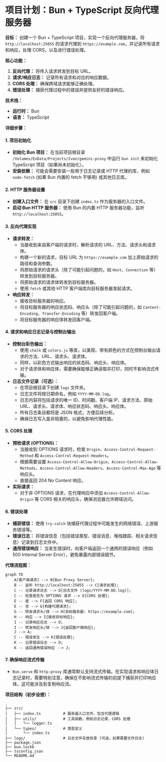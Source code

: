 # 项目计划：Bun + TypeScript 反向代理服务器

**目标：**
创建一个 Bun + TypeScript 项目，实现一个反向代理服务器，将 `http://localhost:25055` 的请求代理到 `https://example.com`，并记录所有请求和响应，处理 CORS，以及进行错误处理。

**核心功能：**

1. **反向代理：** 将传入请求转发到目标 URL。
2. **请求/响应日志：** 记录所有请求和对应的响应数据。
3. **CORS 处理：** 确保跨域请求能够正确处理。
4. **错误处理：** 捕获代理过程中的错误并提供友好的错误响应。

**技术栈：**

* **运行时：** Bun
* **语言：** TypeScript

**详细步骤：**

#### 1. 项目初始化

* **初始化 Bun 项目：** 在当前项目根目录 `/Volumes/ExData/Projects/Ivan/gemini-proxy` 中运行 `bun init` 来初始化 TypeScript 项目（如果尚未初始化）。
* **安装依赖：** 可能会需要安装一些用于日志记录或 HTTP 代理的库，例如 `node-fetch` (如果 Bun 内置的 fetch 不够用) 或其他日志库。

#### 2. HTTP 服务器设置

* **创建入口文件：** 在 `src` 目录下创建 `index.ts` 作为服务器的入口文件。
* **启动 Bun HTTP 服务器：** 使用 Bun 的内置 HTTP 服务器功能，监听 `http://localhost:25055`。

#### 3. 反向代理实现

* **请求转发：**
  * 当接收到来自客户端的请求时，解析请求的 URL、方法、请求头和请求体。
  * 构建一个新的请求，目标 URL 为 `https://example.com` 加上原始请求的路径和查询参数。
  * 将原始请求的请求头（除了可能引起问题的，如 `Host`、`Connection` 等）转发到目标服务器。
  * 将原始请求的请求体转发到目标服务器。
  * 使用 `fetch` 或其他 HTTP 客户端库向目标服务器发起请求。
* **响应转发：**
  * 接收目标服务器的响应。
  * 将目标服务器的响应状态码、响应头（除了可能引起问题的，如 `Content-Encoding`、`Transfer-Encoding` 等）转发回客户端。
  * 将目标服务器的响应体转发回客户端。

#### 4. 请求和响应日志记录与控制台输出

* **控制台彩色输出：**
  * 使用 `chalk` 或 `colors.js` 等库，以美观、带有颜色的方式在控制台输出请求的方法、URL、请求头、请求体。
  * 同样，以彩色方式输出响应的状态码、响应头、响应体。
  * 对于请求体和响应体，需要确保能够正确读取并打印，同时不影响流式传输。
* **日志文件记录（可选）：**
  * 在项目根目录下创建 `logs` 文件夹。
  * 日志文件将按日期命名，例如 `YYYY-MM-DD.log`。
  * 日志内容将包括请求的唯一 ID、时间戳、客户端 IP、请求方法、原始 URL、请求头、请求体、响应状态码、响应头、响应体。
  * 所有日志条目都将是 JSON 格式，方便后续分析。
  * 确保日志写入是非阻塞的，以避免影响代理性能。

#### 5. CORS 处理

* **预检请求 (OPTIONS)：**
  * 当接收到 OPTIONS 请求时，检查 `Origin`、`Access-Control-Request-Method` 和 `Access-Control-Request-Headers`。
  * 根据需要设置 `Access-Control-Allow-Origin`、`Access-Control-Allow-Methods`、`Access-Control-Allow-Headers`、`Access-Control-Max-Age` 等响应头。
  * 直接返回 204 No Content 响应。
* **实际请求：**
  * 对于非 OPTIONS 请求，在代理响应中添加 `Access-Control-Allow-Origin` 等 CORS 相关的响应头，确保浏览器允许跨域访问。

#### 6. 错误处理

* **捕获错误：** 使用 `try-catch` 块捕获代理过程中可能发生的网络错误、上游服务错误等。
* **错误日志：** 将错误信息（包括错误类型、错误消息、堆栈跟踪、相关请求信息）记录到日志文件中。
* **通用错误响应：** 当发生错误时，向客户端返回一个通用的错误响应（例如 500 Internal Server Error），避免暴露内部错误细节。

**代理流程图：**

```mermaid
graph TD
    A[客户端请求] --> B{Bun Proxy Server};
    B -- 监听 http://localhost:25055 --> C{请求处理};
    C -- 记录请求日志 --> D[日志文件 (logs/YYYY-MM-DD.log)];
    C -- 检查是否为 OPTIONS 请求 --> E{CORS 处理};
    E -- 是 --> F[返回 CORS 响应];
    E -- 否 --> G{构建代理请求};
    G -- 转发请求头/体 --> H[目标服务器: https://example.com];
    H -- 响应 --> I{接收目标响应};
    I -- 记录响应日志 --> D;
    I -- 转发响应头/体 --> J{返回客户端响应};
    J --> A;
    C -- 错误发生 --> K{错误处理};
    K -- 记录错误日志 --> D;
    K -- 返回通用错误响应 --> J;
```

#### 7. 确保响应流式传输

* `Bun.serve` 和 `http-proxy` 库通常默认支持流式传输。在实现请求和响应体日志记录时，需要特别注意，确保在不影响流式传输的前提下捕获并打印响应体。这可能涉及到复制响应流。

**项目结构（初步设想）：**

```
.
├── src/
│   ├── index.ts          # 服务器入口文件，包含代理逻辑
│   ├── utils/            # 工具函数，例如日志记录、CORS 处理
│   │   └── logger.ts
│   └── types/            # 类型定义
│       └── index.ts
├── logs/                 # 日志文件存放目录 (可选，如果需要文件日志)
├── package.json
├── bun.lockb
├── tsconfig.json
└── README.md
